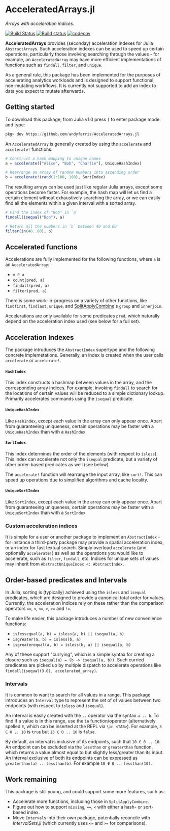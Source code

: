 # AcceleratedArrays.jl

*Arrays with acceleration indices.*

[![Build Status](https://travis-ci.org/andyferris/AcceleratedArrays.jl.svg?branch=master)](https://travis-ci.org/andyferris/AcceleratedArrays.jl)
[![Build status](https://ci.appveyor.com/api/projects/status/9qwb219wpdm3dg3c?svg=true)](https://ci.appveyor.com/project/andyferris/acceleratedarrays-jl)
[![codecov](https://codecov.io/gh/andyferris/AcceleratedArrays.jl/branch/master/graph/badge.svg)](https://codecov.io/gh/andyferris/AcceleratedArrays.jl)

**AcceleratedArrays** provides (seconday) acceleration indexes for Julia `AbstractArray`s. Such
acceleration indexes can be used to speed up certain operations, particularly those
involving searching through the values - for example, an `AcceleratedArray` may have more
efficient implementations of functions such as `findall`, `filter`, and `unique`.

As a general rule, this package has been implemented for the purposes of accelerating
analytics workloads and is designed to support functional, non-mutating workflows. It is
currently not supported to add an index to data you expect to mutate afterwards.

## Getting started

To download this package, from Julia v1.0 press `]` to enter package mode and type:

```julia
pkg> dev https://github.com/andyferris/AcceleratedArrays.jl
```

An `AcceleratedArray` is generally created by using the `accelerate` and `accelerate!`
functions. 

```julia
# Construct a hash mapping to unique names
a = accelerate(["Alice", "Bob", "Charlie"], UniqueHashIndex)

# Rearrange an array of random numbers into ascending order
b = accelerate!(rand(1:100, 100), SortIndex)
```

The resulting arrays can be used just like regular Julia arrays, except some operations
become faster. For example, the hash map will let us find a certain element without
exhaustively searching the array, or we can easily find all the elements within a
given interval with a sorted array.

```julia
# Find the index of "Bob" in `a`
findall(isequal("Bob"), a)

# Return all the numbers in `b` between 40 and 60
filter(in(40..60), b)
```
## Accelerated functions

Accelerations are fully implemented for the following functions, where `a` is an
`AcceleratedArray`:

 * `x ∈ a`
 * `count(pred, a)`
 * `findall(pred, a)`
 * `filter(pred, a)`

There is some work-in-progress on a variety of other functions, like `findfirst`,
`findlast`, `unique`, and [SplitApplyCombine](https://github.com/JuliaData/SplitApplyCombine.jl)'s
`group` and `innerjoin`.

Accelerations are only available for some predicates `pred`, which naturally depend on the
acceleration index used (see below for a full set).

## Acceleration Indexes

The package intruduces the `AbstractIndex` supertype and the following concrete implemetations.
Generally, an index is created when the user calls `accelerate` or `accelerate!`.

#### `HashIndex`

This index constructs a hashmap between values in the array, and the corresponding array
indices. For example, invoking `findall` to search for the locations of certain values
will be reduced to a simple dictionary lookup. Primarily accelerates commands using the
`isequal` predicate.

#### `UniqueHashIndex`

Like `HashIndex`, except each value in the array can only appear once. Apart from
guaranteeing uniqueness, certain operations may be faster with a `UniqueHashIndex` than 
with a `HashIndex`.

#### `SortIndex`

This index determines the order of the elements (with respect to `isless`). This index
can accelerate not only the `isequal` predicate, but a variety of other order-based
predicates as well (see below).

The `accelerate!` function will rearrange the input array, like `sort!`. This can speed
up operations due to simplified algorithms and cache locality.

#### `UniqueSortIndex`

Like `SortIndex`, except each value in the array can only appear once. Apart from
guaranteeing uniqueness, certain operations may be faster with a `UniqueSortIndex` than 
with a `SortIndex`.

### Custom acceleration indices

It is simple for a user or another package to implement an `AbstractIndex` - for instance
a third-party package may provide a spatial acceleration index, or an index for fast
textual search. Simply overload `accelerate` (and optionally `accelerate!`) as well as the
operations you would like to accelerate, such as `filter`, `findall`, etc. Indices for
unique sets of values may inherit from `AbstractUniqueIndex <: AbstractIndex`.

## Order-based predicates and Intervals

In Julia, sorting is (typically) achieved using the `isless` and `isequal` predicates,
which are designed to provide a canonical total order for values. Currently, the
acceleration indices rely on these rather than the comparison operators `==`, `<`, `<=`,
`>`, `>=` and `!=`.

To make life easier, this package introduces a number of new convenience functions:

 * `islessequal(a, b) = isless(a, b) || isequal(a, b)`
 * `isgreater(a, b) = isless(b, a)`
 * `isgreaterequal(a, b) = isless(b, a) || isequal(a, b)`

Any of these support "currying", which is a simple syntax for creating a closure such as
`isequal(a) = (b -> isequal(a, b))`. Such curried predicates are picked up by multiple
dispatch to accelerate operations like `findall(isequal(3.0), accelerated_array)`.

### Intervals

It is common to want to search for all values in a range. This package introduces an
`Interval` type to represent the set of of values between two endpoints (with respect to
`isless` and `isequal`).

An interval is easily created with the `..` operator via the syntax `a .. b`. To find if
a value is in this range, use the `in` function/operator (alternatively spelled `∈`, which
can be inserted at the REPL via `\in <TAB>`). For example, `3 ∈ 0 .. 10` is `true` but
`13 ∈ 0 .. 10` is `false`.

By default, an interval is inclusive of its endpoints, such that `10 ∈ 0 .. 10`. An endpoint
can be excluded via the `lessthan` or `greaterthan` function, which returns a value almost equal
to but slightly less/greater than its input. An interval exclusive of both its endpoints can be
expressed as `greaterthan(a) .. lessthan(b)`. For example `10 ∉ 0 .. lessthan(10)`.

## Work remaining

This package is still young, and could support some more features, such as:

 * Accelerate more functions, including those in `SplitApplyCombine`.
 * Figure out how to support `missing`, `==`, `<` with either a hash- or sort-based index.
 * Move `Interval`s into their own package, potentially reconcile with *IntervalSets.jl*
   (which currently uses `<=` and `>=` for comparisons).
